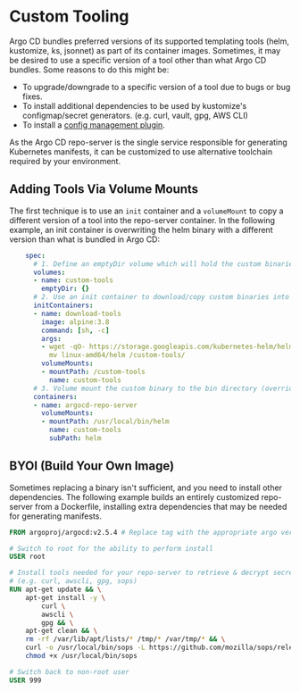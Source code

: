 # Custom Tooling

Argo CD bundles preferred versions of its supported templating tools (helm, kustomize, ks, jsonnet)
as part of its container images. Sometimes, it may be desired to use a specific version of a tool
other than what Argo CD bundles. Some reasons to do this might be:

* To upgrade/downgrade to a specific version of a tool due to bugs or bug fixes.
* To install additional dependencies to be used by kustomize's configmap/secret generators.
  (e.g. curl, vault, gpg, AWS CLI)
* To install a [config management plugin](../user-guide/config-management-plugins.md).

As the Argo CD repo-server is the single service responsible for generating Kubernetes manifests, it
can be customized to use alternative toolchain required by your environment.

## Adding Tools Via Volume Mounts

The first technique is to use an `init` container and a `volumeMount` to copy a different version of
a tool into the repo-server container. In the following example, an init container is overwriting
the helm binary with a different version than what is bundled in Argo CD:

```yaml
    spec:
      # 1. Define an emptyDir volume which will hold the custom binaries
      volumes:
      - name: custom-tools
        emptyDir: {}
      # 2. Use an init container to download/copy custom binaries into the emptyDir
      initContainers:
      - name: download-tools
        image: alpine:3.8
        command: [sh, -c]
        args:
        - wget -qO- https://storage.googleapis.com/kubernetes-helm/helm-v2.12.3-linux-amd64.tar.gz | tar -xvzf - &&
          mv linux-amd64/helm /custom-tools/
        volumeMounts:
        - mountPath: /custom-tools
          name: custom-tools
      # 3. Volume mount the custom binary to the bin directory (overriding the existing version)
      containers:
      - name: argocd-repo-server
        volumeMounts:
        - mountPath: /usr/local/bin/helm
          name: custom-tools
          subPath: helm
```

## BYOI (Build Your Own Image)

Sometimes replacing a binary isn't sufficient, and you need to install other dependencies. The
following example builds an entirely customized repo-server from a Dockerfile, installing extra
dependencies that may be needed for generating manifests.

```Dockerfile
FROM argoproj/argocd:v2.5.4 # Replace tag with the appropriate argo version

# Switch to root for the ability to perform install
USER root

# Install tools needed for your repo-server to retrieve & decrypt secrets, render manifests 
# (e.g. curl, awscli, gpg, sops)
RUN apt-get update && \
    apt-get install -y \
        curl \
        awscli \
        gpg && \
    apt-get clean && \
    rm -rf /var/lib/apt/lists/* /tmp/* /var/tmp/* && \
    curl -o /usr/local/bin/sops -L https://github.com/mozilla/sops/releases/download/3.2.0/sops-3.2.0.linux && \
    chmod +x /usr/local/bin/sops

# Switch back to non-root user
USER 999
```
